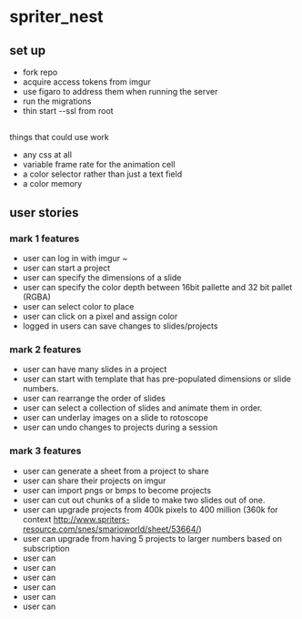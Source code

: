 # spriter_nest

## set up
* fork repo
* acquire access tokens from imgur
* use figaro to address them when running the server
* run the migrations
* thin start --ssl from root

##
things that could use work
* any css at all
* variable frame rate for the animation cell
* a color selector rather than just a text field
* a color memory



## user stories
### mark 1 features
* user can log in with imgur ~
* user can start a project
* user can specify the dimensions of a slide
* user can specify the color depth between 16bit pallette and 32 bit pallet (RGBA)
* user can select color to place
* user can click on a pixel and assign color
* logged in users can save changes to slides/projects

### mark 2 features
* user can have many slides in a project
* user can start with template that has pre-populated dimensions or slide numbers.
* user can rearrange the order of slides
* user can select a collection of slides and animate them in order.
* user can underlay images on a slide to rotoscope
* user can undo changes to projects during a session

### mark 3 features
* user can generate a sheet from a project to share
* user can share their projects on imgur
* user can import pngs or bmps to become projects
* user can cut out chunks of a slide to make two slides out of one.
* user can upgrade projects from 400k pixels to 400 million (360k for context http://www.spriters-resource.com/snes/smarioworld/sheet/53664/)
* user can upgrade from having 5 projects to larger numbers based on subscription
* user can 
* user can 
* user can 
* user can 
* user can 
* user can 
